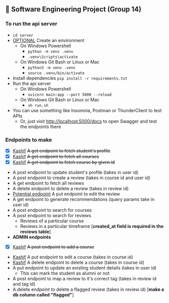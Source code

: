 ## 🚧 **Software Engineering Project (Group 14)**

### **To run the api server**
- `cd server`
- [OPTIONAL]() Create an environment
  - On Windows Powershell
    - `python -m venv .venv`
    - `.venv\Scripts\activate`
  - On Windows Git Bash or Linux or Mac
    - `python3 -m venv .venv`
    - `source .venv/bin/activate`
- Install dependencies `pip install -r requirements.txt`
- Run the api server
  - On Windows Powershell
    - `uvicorn main:app --port 5000 --reload`
  - On Windows Git Bash or Linux or Mac
    - `sh run.sh`
- You can use something like Insomnia, Postman or ThunderClient to test APIs
  - Or, just visit [http://localhost:5000/docs](http://127.0.0.1:5000/docs) to open Swagger and test the endpoints there

### **Endpoints to make**
- [x] [Kashif]() ~~A get endpoint to fetch student's profile~~
- [x] [Kashif]() ~~A get endpoint to fetch all courses~~
- [x] [Kashif]() ~~A get endpoint to fetch course by given id~~
- A post endpoint to update student's profile (takes in user id)
- A post endpoint to create a review (takes in course id and user id)
- A get endpoint to fetch all reviews
- A delete endpoint to delete a review (takes in review id)
- [Potential endpoint]() A put endpoint to edit the review
- A get endpoint to generate recommendations (query params take in user id)
- A post endpoint to search for courses
- A post endpoint to search for reviews
  - Reviews of a particular course
  - Reviews in a particular timeframe [**created_at field is required in the reviews table**]
- **ADMIN endpoints**
- [x] [Kashif]() ~~A post endpoint to add a course~~
- [Kashif]() A put endpoint to edit a course (takes in course id)
- [Kashif]() A delete endpoint to delete a course (takes in course id)
- A put endpoint to update an existing student details (takes in user id)
  - This can mark the student as alumni or not
- A post endpoint to map a review to it's correct tag (takes in review id and tag id)
- A delete endpoint to delete a flagged review (takes in review id) [**make a db column called "flagged"**]
